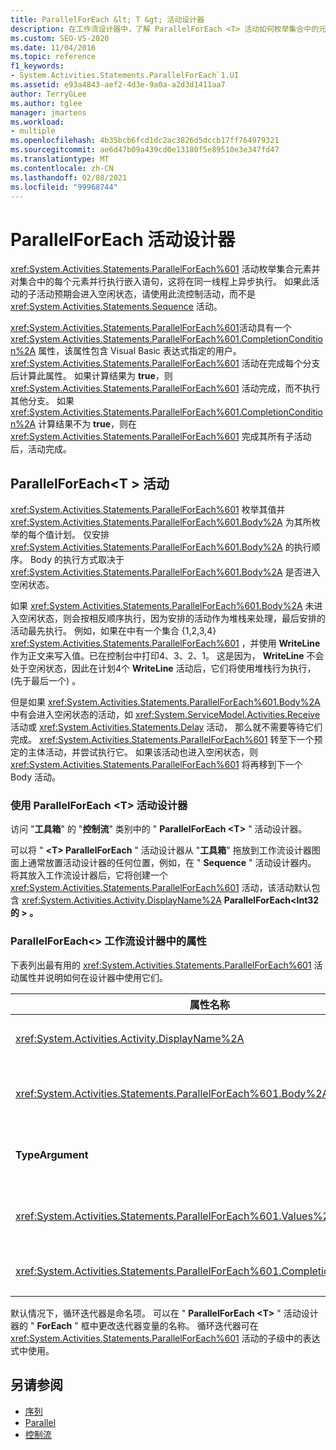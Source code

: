 ```yaml
---
title: ParallelForEach &lt; T &gt; 活动设计器
description: 在工作流设计器中，了解 ParallelForEach <T> 活动如何枚举集合中的元素，并对集合中的每个元素并行执行嵌入语句。
ms.custom: SEO-VS-2020
ms.date: 11/04/2016
ms.topic: reference
f1_keywords:
- System.Activities.Statements.ParallelForEach`1.UI
ms.assetid: e93a4843-aef2-4d3e-9a0a-a2d3d1411aa7
author: TerryGLee
ms.author: tglee
manager: jmartens
ms.workload:
- multiple
ms.openlocfilehash: 4b35bcb6fcd1dc2ac3826d5dccb17ff764979321
ms.sourcegitcommit: ae6d47b09a439cd0e13180f5e89510e3e347fd47
ms.translationtype: MT
ms.contentlocale: zh-CN
ms.lasthandoff: 02/08/2021
ms.locfileid: "99968744"
---
```

# <a name="parallelforeach-activity-designer"></a>ParallelForEach 活动设计器

<xref:System.Activities.Statements.ParallelForEach%601> 活动枚举集合元素并对集合中的每个元素并行执行嵌入语句，这将在同一线程上异步执行。 如果此活动的子活动预期会进入空闲状态，请使用此流控制活动，而不是 <xref:System.Activities.Statements.Sequence> 活动。

<xref:System.Activities.Statements.ParallelForEach%601>活动具有一个 <xref:System.Activities.Statements.ParallelForEach%601.CompletionCondition%2A> 属性，该属性包含 Visual Basic 表达式指定的用户。 <xref:System.Activities.Statements.ParallelForEach%601> 活动在完成每个分支后计算此属性。 如果计算结果为 **true**，则 <xref:System.Activities.Statements.ParallelForEach%601> 活动完成，而不执行其他分支。 如果 <xref:System.Activities.Statements.ParallelForEach%601.CompletionCondition%2A> 计算结果不为 **true**，则在 <xref:System.Activities.Statements.ParallelForEach%601> 完成其所有子活动后，活动完成。

## <a name="the-parallelforeacht-activity"></a>ParallelForEach<T \> 活动

<xref:System.Activities.Statements.ParallelForEach%601> 枚举其值并 <xref:System.Activities.Statements.ParallelForEach%601.Body%2A> 为其所枚举的每个值计划。 仅安排 <xref:System.Activities.Statements.ParallelForEach%601.Body%2A> 的执行顺序。 Body 的执行方式取决于 <xref:System.Activities.Statements.ParallelForEach%601.Body%2A> 是否进入空闲状态。

如果 <xref:System.Activities.Statements.ParallelForEach%601.Body%2A> 未进入空闲状态，则会按相反顺序执行，因为安排的活动作为堆栈来处理，最后安排的活动最先执行。 例如，如果在中有一个集合 {1,2,3,4} <xref:System.Activities.Statements.ParallelForEach%601> ，并使用 **WriteLine** 作为正文来写入值。已在控制台中打印4、3、2、1。 这是因为， **WriteLine** 不会处于空闲状态，因此在计划4个 **WriteLine** 活动后，它们将使用堆栈行为执行， (先于最后一个) 。

但是如果 <xref:System.Activities.Statements.ParallelForEach%601.Body%2A> 中有会进入空闲状态的活动，如 <xref:System.ServiceModel.Activities.Receive> 活动或 <xref:System.Activities.Statements.Delay> 活动， 那么就不需要等待它们完成。 <xref:System.Activities.Statements.ParallelForEach%601> 转至下一个预定的主体活动，并尝试执行它。 如果该活动也进入空闲状态，则 <xref:System.Activities.Statements.ParallelForEach%601> 将再移到下一个 Body 活动。

### <a name="using-the-parallelforeacht-activity-designer"></a>使用 ParallelForEach \<T> 活动设计器

访问 "**工具箱**" 的 "**控制流**" 类别中的 " **ParallelForEach \<T>** " 活动设计器。

可以将 " **\<T> ParallelForEach** " 活动设计器从 "**工具箱**" 拖放到工作流设计器图面上通常放置活动设计器的任何位置，例如，在 " **Sequence** " 活动设计器内。 将其放入工作流设计器后，它将创建一个 <xref:System.Activities.Statements.ParallelForEach%601> 活动，该活动默认包含 <xref:System.Activities.Activity.DisplayName%2A> **ParallelForEach<Int32 的 \> 。**

### <a name="parallelforeacht-properties-in-the-workflow-designer"></a>ParallelForEach<\> 工作流设计器中的属性

下表列出最有用的 <xref:System.Activities.Statements.ParallelForEach%601> 活动属性并说明如何在设计器中使用它们。

|属性名称|必选|使用情况|
|-|--------------|-|
|<xref:System.Activities.Activity.DisplayName%2A>|False|指定活动设计器在标头中的友好显示名称。 默认值为 **ParallelForEach \<Int32>**。 可以在 " **属性** " 网格中或直接在活动设计器标头中编辑该值。|
|<xref:System.Activities.Statements.ParallelForEach%601.Body%2A>|False|要为集合中的每一项执行的活动。 若要添加 <xref:System.Activities.Statements.ParallelForEach%601.Body%2A> 活动，请将活动从 "工具箱" 拖放到 " **\<T> ParallelForEach** " 活动设计器上的 "**正文**" 框中，其中包含提示文本 "将活动放在此处"。|
|**TypeArgument**|True|<xref:System.Activities.Statements.ParallelForEach%601.Values%2A>由泛型参数 *T* 指定的集合中的项的类型。默认情况下， **TypeArgument** 设置为 **Int32**。 若要更改 **ParallelForEach<T \>** 活动设计器中的类型 T，请在属性网格中更改 " **TypeArgument** " 组合框的值。|
|<xref:System.Activities.Statements.ParallelForEach%601.Values%2A>|True|要循环访问的项的集合。 若要设置 <xref:System.Activities.Statements.ParallelForEach%601.Values%2A> ，请在 " **\> ForEach<T** " 活动设计器的 "**值**" 框中，在 "**属性**" 窗口的提示文本 "输入 VB 表达式" 或 "**值**" 框中键入 Visual Basic 表达式。|
|<xref:System.Activities.Statements.ParallelForEach%601.CompletionCondition%2A>||在每个迭代完成后计算。 如果其计算结果为 true，则取消已安排的挂起的迭代。 如果未设置此属性，则所有安排的语句都将执行，直至完成为止。|

默认情况下，循环迭代器是命名项。 可以在 " **ParallelForEach \<T>** " 活动设计器的 " **ForEach** " 框中更改迭代器变量的名称。 循环迭代器可在 <xref:System.Activities.Statements.ParallelForEach%601> 活动的子级中的表达式中使用。

## <a name="see-also"></a>另请参阅

- [序列](../workflow-designer/sequence-activity-designer.md)
- [Parallel](../workflow-designer/parallel-activity-designer.md)
- [控制流](../workflow-designer/control-flow-activity-designers.md)